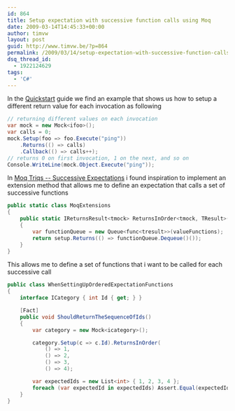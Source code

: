 ```yaml
---
id: 864
title: Setup expectation with successive function calls using Moq
date: 2009-03-14T14:45:33+00:00
author: timvw
layout: post
guid: http://www.timvw.be/?p=864
permalink: /2009/03/14/setup-expectation-with-successive-function-calls-using-moq/
dsq_thread_id:
  - 1922124629
tags:
  - 'C#'
---
```

In the [Quickstart](http://code.google.com/p/moq/wiki/QuickStart) guide we find an example that shows us how to setup a different return value for each invocation as following

```csharp
// returning different values on each invocation
var mock = new Mock<ifoo>();
var calls = 0;
mock.Setup(foo => foo.Execute("ping"))
	.Returns(() => calls)
	.Callback(() => calls++);
// returns 0 on first invocation, 1 on the next, and so on
Console.WriteLine(mock.Object.Execute("ping"));
```

In [Moq Triqs -- Successive Expectations](http://www.madprops.org/blog/moq-triqs-successive-expectations/) i found inspiration to implement an extension method that allows me to define an expectation that calls a set of successive functions

```csharp
public static class MoqExtensions
{
	public static IReturnsResult<tmock> ReturnsInOrder<tmock, TResult>(this ISetup<tmock, TResult> setup, params Func<tresult>[] valueFunctions) where TMock : class
	{
		var functionQueue = new Queue<func<tresult>>(valueFunctions);
		return setup.Returns(() => functionQueue.Dequeue()());
	}
}
```

This allows me to define a set of functions that i want to be called for each successive call

```csharp
public class WhenSettingUpOrderedExpectationFunctions
{
	interface ICategory { int Id { get; } }

	[Fact]
	public void ShouldReturnTheSequenceOfIds()
	{
		var category = new Mock<icategory>();

		category.Setup(c => c.Id).ReturnsInOrder(
			() => 1,
			() => 2,
			() => 3,
			() => 4);

		var expectedIds = new List<int> { 1, 2, 3, 4 };
		foreach (var expectedId in expectedIds) Assert.Equal(expectedId, category.Object.Id);
	}
}
```
